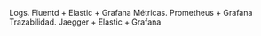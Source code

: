 Logs. Fluentd + Elastic + Grafana
Métricas. Prometheus + Grafana
Trazabilidad. Jaegger + Elastic + Grafana
